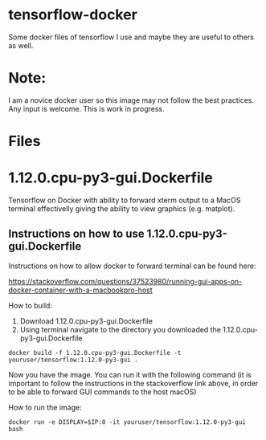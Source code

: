 # tensorflow-docker
Some docker files of tensorflow I use and maybe they are useful to others as well.

# Note:
I am a novice docker user so this image may not follow the best practices. Any input is welcome.
This is work in progress.

# Files
# 1.12.0.cpu-py3-gui.Dockerfile
Tensorflow on Docker with ability to forward xterm output to a MacOS terminal effectivelly giving the ability to view graphics (e.g. matplot).

## Instructions on how to use 1.12.0.cpu-py3-gui.Dockerfile

Instructions on how to allow docker to forward terminal can be found here:

https://stackoverflow.com/questions/37523980/running-gui-apps-on-docker-container-with-a-macbookpro-host

How to build:
1. Download 1.12.0.cpu-py3-gui.Dockerfile
2. Using terminal navigate to the directory you downloaded the 1.12.0.cpu-py3-gui.Dockerfile
```
docker build -f 1.12.0.cpu-py3-gui.Dockerfile -t youruser/tensorflow:1.12.0-py3-gui .
```

Now you have the image. You can run it with the following command (it is important to follow the instructions in the stackoverflow link above, in order to be able to forward GUI commands to the host macOS)

How to run the image:
```
docker run -e DISPLAY=$IP:0 -it youruser/tensorflow:1.12.0-py3-gui bash
```

